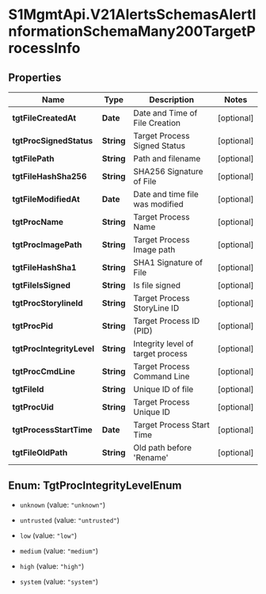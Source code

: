 # S1MgmtApi.V21AlertsSchemasAlertInformationSchemaMany200TargetProcessInfo

## Properties
Name | Type | Description | Notes
------------ | ------------- | ------------- | -------------
**tgtFileCreatedAt** | **Date** | Date and Time of File Creation | [optional] 
**tgtProcSignedStatus** | **String** | Target Process Signed Status | [optional] 
**tgtFilePath** | **String** | Path and filename | [optional] 
**tgtFileHashSha256** | **String** | SHA256 Signature of File | [optional] 
**tgtFileModifiedAt** | **Date** | Date and time file was modified | [optional] 
**tgtProcName** | **String** | Target Process Name | [optional] 
**tgtProcImagePath** | **String** | Target Process Image path | [optional] 
**tgtFileHashSha1** | **String** | SHA1 Signature of File | [optional] 
**tgtFileIsSigned** | **String** | Is file signed | [optional] 
**tgtProcStorylineId** | **String** | Target Process StoryLine ID | [optional] 
**tgtProcPid** | **String** | Target Process ID (PID) | [optional] 
**tgtProcIntegrityLevel** | **String** | Integrity level of target process  | [optional] 
**tgtProcCmdLine** | **String** | Target Process Command Line | [optional] 
**tgtFileId** | **String** | Unique ID of file | [optional] 
**tgtProcUid** | **String** | Target Process Unique ID | [optional] 
**tgtProcessStartTime** | **Date** | Target Process Start Time | [optional] 
**tgtFileOldPath** | **String** | Old path before 'Rename' | [optional] 


<a name="TgtProcIntegrityLevelEnum"></a>
## Enum: TgtProcIntegrityLevelEnum


* `unknown` (value: `"unknown"`)

* `untrusted` (value: `"untrusted"`)

* `low` (value: `"low"`)

* `medium` (value: `"medium"`)

* `high` (value: `"high"`)

* `system` (value: `"system"`)




